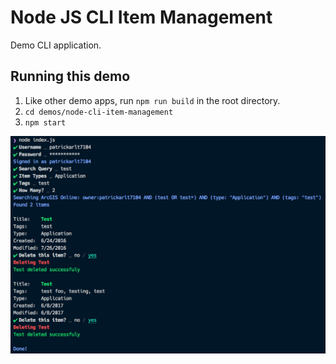 # Node JS CLI Item Management

Demo CLI application.

## Running this demo

1. Like other demo apps, run `npm run build` in the root directory.
2. `cd demos/node-cli-item-management`
3. `npm start`

![CLI Screenshot](./screenshot.png)
